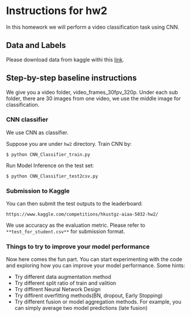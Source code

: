 # Instructions for hw2

In this homework we will perform a video classification task using CNN.

## Data and Labels

Please download data from kaggle withi this [link](https://www.kaggle.com/competitions/hkustgz-aiaa-5032-hw2/data).

## Step-by-step baseline instructions

We give you a video folder, video_frames_30fpv_320p. Under each sub folder, there are 30 images from one video, we use the middle image for classification.

### CNN classifier

We use CNN as classifier.

Suppose you are under `hw2` directory. Train CNN by:

```
$ python CNN_Classifier_train.py
```

Run Model Inference on the test set:

```
$ python CNN_Classifier_test2csv.py
```


### Submission to Kaggle

You can then submit the test outputs to the leaderboard:

```
https://www.kaggle.com/competitions/hkustgz-aiaa-5032-hw2/
```

We use accuracy as the evaluation metric. Please refer to `**test_for_student.csv**` for submission format.

### Things to try to improve your model performance

Now here comes the fun part. You can start experimenting with the code and exploring how you can improve your model performance. Some hints:

+ Try different data augmentation method
+ Try different split ratio of train and valition
+ Try diffirent Neural Network Design
+ Try diffirent overfitting methods(BN, dropout, Early Stopping)
+ Try different fusion or model aggregation methods. For example, you can simply average two model predictions (late fusion)

